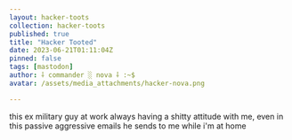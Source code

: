 ```yaml
---
layout: hacker-toots
collection: hacker-toots
published: true
title: "Hacker Tooted"
date: 2023-06-21T01:11:04Z
pinned: false
tags: [mastodon]
author: ⸸ commander ░ nova ⸸ :~$
avatar: /assets/media_attachments/hacker-nova.png

---
```


<p>this ex military guy at work always having a shitty attitude with me, even in this passive aggressive emails he sends to me while i&#39;m at home</p>


